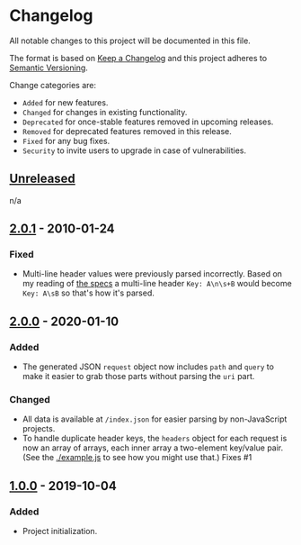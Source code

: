 # Changelog

All notable changes to this project will be documented in this file.

The format is based on [Keep a Changelog](http://keepachangelog.com/en/1.0.0/)
and this project adheres to [Semantic Versioning](http://semver.org/spec/v2.0.0.html).

Change categories are:

* `Added` for new features.
* `Changed` for changes in existing functionality.
* `Deprecated` for once-stable features removed in upcoming releases.
* `Removed` for deprecated features removed in this release.
* `Fixed` for any bug fixes.
* `Security` to invite users to upgrade in case of vulnerabilities.

## [Unreleased]

n/a

## [2.0.1] - 2010-01-24

### Fixed

- Multi-line header values were previously parsed incorrectly. Based
  on my reading of [the specs](http://www.w3.org/Protocols/rfc2616/rfc2616-sec4.html#sec4.2)
  a multi-line header `Key: A\n\s+B` would become `Key: A\sB` so
  that's how it's parsed.

## [2.0.0] - 2020-01-10

### Added

- The generated JSON `request` object now includes `path` and `query`
  to make it easier to grab those parts without parsing the `uri` part.

### Changed

- All data is available at `/index.json` for easier parsing by
  non-JavaScript projects.
- To handle duplicate header keys, the `headers` object for each
  request is now an array of arrays, each inner array a two-element
  key/value pair. (See the [./example.js](example) to see how you
  might use that.) Fixes #1

## [1.0.0] - 2019-10-04

### Added

- Project initialization.

[Unreleased]: https://github.com/saibotsivad/aws-sig-v4-test-suite/branches/compare/develop..master
[2.0.1]: https://github.com/saibotsivad/aws-sig-v4-test-suite/compare/v2.0.0...v2.0.1
[2.0.0]: https://github.com/saibotsivad/aws-sig-v4-test-suite/compare/v1.0.0...v2.0.0
[1.0.0]: https://github.com/saibotsivad/aws-sig-v4-test-suite/src/v1.0.0/
